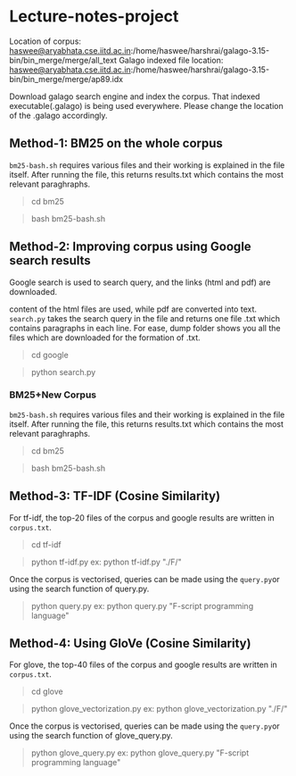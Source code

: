 # Lecture-notes-project

Location of corpus: haswee@aryabhata.cse.iitd.ac.in:/home/haswee/harshrai/galago-3.15-bin/bin_merge/merge/all_text
Galago indexed file location: haswee@aryabhata.cse.iitd.ac.in:/home/haswee/harshrai/galago-3.15-bin/bin_merge/merge/ap89.idx

Download galago search engine and index the corpus. That indexed executable(.galago) is being used everywhere. Please change the location of the .galago accordingly.

## Method-1: BM25 on the whole corpus ##
`bm25-bash.sh` requires various files and their working is explained in the file itself. After running the file, this returns results.txt which contains the most relevant paraghraphs.
> cd bm25

> bash bm25-bash.sh

## Method-2: Improving corpus using Google search results ##
Google search is used to search query, and the links (html and pdf) are downloaded. <p> content of the html files are used, while pdf are converted into text.
`search.py` takes the search query in the file and returns one file <query>.txt which contains paragraphs in each line. For ease, dump folder shows you all the files which are downloaded for the formation of <query>.txt.
> cd google
  
> python search.py
### BM25+New Corpus ###
`bm25-bash.sh` requires various files and their working is explained in the file itself. After running the file, this returns results.txt which contains the most relevant paraghraphs.
> cd bm25

> bash bm25-bash.sh

## Method-3: TF-IDF (Cosine Similarity) ##
For tf-idf, the top-20 files of the corpus and google results are written in `corpus.txt`. 
> cd tf-idf

> python tf-idf.py <directory where corpus.txt is located>
ex: python tf-idf.py "./F/" 

Once the corpus is vectorised, queries can be made using the `query.py`or using the search function of query.py.
> python query.py <query>
ex: python query.py "F-script programming language"

## Method-4: Using GloVe (Cosine Similarity) ##
For glove, the top-40 files of the corpus and google results are written in `corpus.txt`. 
> cd glove

> python glove_vectorization.py <directory where corpus.txt is located>
ex: python glove_vectorization.py "./F/" 

Once the corpus is vectorised, queries can be made using the `query.py`or using the search function of glove_query.py.
> python glove_query.py <query>
ex: python glove_query.py "F-script programming language"
